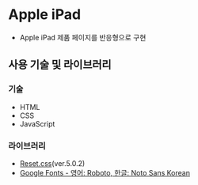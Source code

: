 # Apple iPad

- Apple iPad 제품 페이지를 반응형으로 구현

## 사용 기술 및 라이브러리

### 기술

- HTML
- CSS
- JavaScript

### 라이브러리

- [Reset.css](https://www.jsdelivr.com/package/npm/reset-css)(ver.5.0.2)
- [Google Fonts - 영어: Roboto, 한글: Noto Sans Korean](https://fonts.google.com/)
